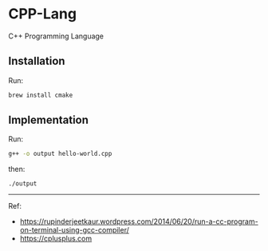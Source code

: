 # CPP-Lang

C++ Programming Language

## Installation

Run:
```bash
brew install cmake
```

## Implementation

Run:
```bash
g++ -o output hello-world.cpp
```

then:
```
./output
```

---

Ref:
- https://rupinderjeetkaur.wordpress.com/2014/06/20/run-a-cc-program-on-terminal-using-gcc-compiler/
- https://cplusplus.com
